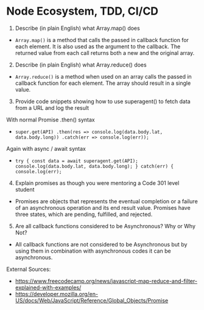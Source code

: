 # Node Ecosystem, TDD, CI/CD
1. Describe (in plain English) what Array.map() does
- `Array.map()` is a method that calls the passed in callback function for each element. It is also used as the argument to the callback. The returned value from each call returns both a new and the original array. 
2. Describe (in plain English) what Array.reduce() does
- `Array.reduce()` is a method when used on an array calls the passed in callback function for each element. The array should result in a single value. 
3. Provide code snippets showing how to use superagent() to fetch data from a URL and log the result
 
 With normal Promise .then() syntax
 - `super.get(API)
  .then(res => console.log(data.body.lat, data.body.long))
  .catch(err => console.log(err));`
  
Again with async / await syntax 
- `try {
  const data = await superagent.get(API);
  console.log(data.body.lat, data.body.long);
} catch(err) {
  console.log(err);`
  
4. Explain promises as though you were mentoring a Code 301 level student
- Promises are objects that represents the eventual completion or a failure of an asynchronous operation and its end result value. Promises have three states, which are pending, fulfilled, and rejected.
5. Are all callback functions considered to be Asynchronous? Why or Why Not?
- All callback functions are not considered to be Asynchronous but by using them in combination with asynchronous codes it can be asynchronous. 

External Sources:
- https://www.freecodecamp.org/news/javascript-map-reduce-and-filter-explained-with-examples/
- https://developer.mozilla.org/en-US/docs/Web/JavaScript/Reference/Global_Objects/Promise

